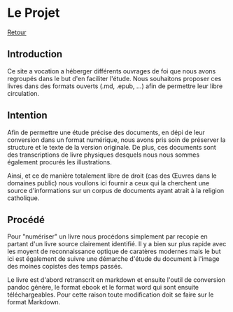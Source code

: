 # Le Projet

[Retour](./index.html) 

## Introduction

Ce site a vocation a héberger différents ouvrages de foi que nous avons regroupés dans le but d'en faciliter l'étude. Nous souhaitons proposer ces livres dans des formats ouverts (.md, .epub, ...) afin de permettre leur libre circulation.

## Intention

Afin de permettre une étude précise des documents, en dépi de leur conversion dans un format numérique, nous avons pris soin de préserver la structure et le texte de la version originale. De plus, ces documents sont des transcriptions de livre physiques desquels nous nous sommes également procurés les illustrations.

Ainsi, et ce de manière totalement libre de droit (cas des Œuvres dans le domaines public) nous voullons ici fournir a ceux qui la cherchent une source d'informations sur un corpus de documents ayant atrait à la religion catholique.

## Procédé

Pour "numériser" un livre nous procédons simplement par recopie en partant d'un livre source clairement identifié. Il y a bien sur plus rapide avec les moyent de reconnaissance optique de caratères modernes mais le but ici est également de suivre une démarche d'étude du document à l'image des moines copistes des temps passés.

Le livre est d'abord retranscrit en markdown et ensuite l'outil de conversion pandoc génère, le format ebook et le format word qui sont ensuite téléchargeables. Pour cette raison toute modification doit se faire sur le format Markdown.

